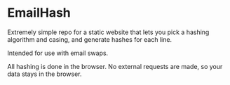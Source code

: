 # EmailHash

Extremely simple repo for a static website that lets you pick a hashing algorithm and casing, and generate hashes for each line.

Intended for use with email swaps. 

All hashing is done in the browser. No external requests are made, so your data stays in the browser. 
